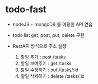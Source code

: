 # todo-fast
- nodeJS + mongoDB 를 이용한 API 연습
- todo list get, post, put, delete 구현

- RestAPI 방식으로 주소 설정
    1. 할일 추가     : post /tasks
    2. 할일 보여주기 : get /tasks
    3. 할일 수정하기 : put /tasks/:id
    4. 할일 삭제하기 : delete /tasks/:id